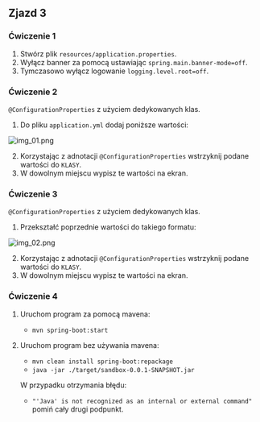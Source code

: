 ## Zjazd 3 

### Ćwiczenie 1 
1. Stwórz plik `resources/application.properties`.
2. Wyłącz banner za pomocą ustawiając `spring.main.banner-mode=off`.
3. Tymczasowo wyłącz logowanie `logging.level.root=off`.

### Ćwiczenie 2
`@ConfigurationProperties` z użyciem dedykowanych klas.
1. Do pliku `application.yml` dodaj poniższe wartości:
   
![img_01.png](img/02/img_01.png)

2. Korzystając z adnotacji `@ConfigurationProperties` wstrzyknij podane wartości do `KLASY`.
3. W dowolnym miejscu wypisz te wartości na ekran.

### Ćwiczenie 3 
`@ConfigurationProperties` z użyciem dedykowanych klas.
1. Przekształć poprzednie wartości do takiego formatu:
   
![img_02.png](img/02/img_02.png)

2. Korzystając z adnotacji `@ConfigurationProperties` wstrzyknij podane wartości do `KLASY`.
3. W dowolnym miejscu wypisz te wartości na ekran.

### Ćwiczenie 4 
1. Uruchom program za pomocą mavena: 
   - `mvn spring-boot:start`
2. Uruchom program bez używania mavena:
   - `mvn clean install spring-boot:repackage`
   - `java -jar ./target/sandbox-0.0.1-SNAPSHOT.jar`

   W przypadku otrzymania błędu:
   - `"'Java' is not recognized as an internal or external command"` pomiń cały drugi podpunkt.
